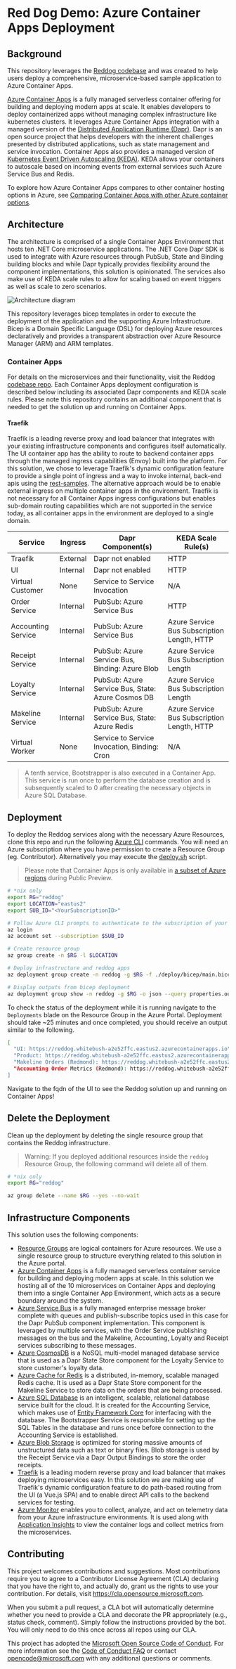 # Red Dog Demo: Azure Container Apps Deployment

## Background

This repository leverages the [Reddog codebase](https://github.com/Azure/reddog-code) and was created to help users deploy a comprehensive, microservice-based sample application to Azure Container Apps. 

[Azure Container Apps](https://azure.microsoft.com/en-us/services/container-apps/) is a fully managed serverless container offering for building and deploying modern apps at scale. It enables developers to deploy containerized apps without managing complex infrastructure like kubernetes clusters. It leverages Azure Container Apps integration with a managed version of the [Distributed Application Runtime (Dapr)](https://dapr.io/). Dapr is an open source project that helps developers with the inherent challenges presented by distributed applications, such as state management and service invocation. Container Apps also provides a managed version of [Kubernetes Event Driven Autoscaling (KEDA)](https://keda.sh/). KEDA allows your containers to autoscale based on incoming events from external services such Azure Service Bus and Redis.

To explore how Azure Container Apps compares to other container hosting options in Azure, see [Comparing Container Apps with other Azure container options](/azure/container-apps/compare-options). 

## Architecture

The architecture is comprised of a single Container Apps Environment that hosts ten .NET Core microservice applications. The .NET Core Dapr SDK is used to integrate with Azure resources through PubSub, State and Binding building blocks and while Dapr typically provides flexibility around the component implementations, this solution is opinionated. The services also make use of KEDA scale rules to allow for scaling based on event triggers as well as scale to zero scenarios.

![Architecture diagram](assets/reddog-containerapps.png)

This repository leverages bicep templates in order to execute the deployment of the application and the supporting Azure Infrastructure. Bicep is a Domain Specific Language (DSL) for deploying Azure resources declaratively and provides a transparent abstraction over Azure Resource Manager (ARM) and ARM templates.

### Container Apps 

For details on the microservices and their functionality, visit the Reddog [codebase repo](https://github.com/Azure/reddog-code). Each Container Apps deployment configuration is described below including its associated Dapr components and KEDA scale rules. Please note this repository contains an additional component that is needed to get the solution up and running on Container Apps.

#### Traefik 
Traefik is a leading reverse proxy and load balancer that integrates with your existing infrastructure components and configures itself automatically. The UI container app has the ability to route to backend container apps through the managed ingress capabilities (Envoy) built into the platform. For this solution, we chose to leverage Traefik's dynamic configuration feature to provide a single point of ingress and a way to invoke internal, back-end apis using the [rest-samples](./rest-samples). The alternative approach would be to enable external ingress on multiple container apps in the environment. Traefik is not necessary for all Container Apps ingress configurations but enables sub-domain routing capabilities which are not supported in the service today, as all container apps in the environment are deployed to a single domain.


| Service          | Ingress |  Dapr Component(s) | KEDA Scale Rule(s) |
|------------------|---------|--------------------|--------------------|
| Traefik | External | Dapr not enabled | HTTP |
| UI | Internal | Dapr not enabled | HTTP |
| Virtual Customer | None | Service to Service Invocation | N/A |
| Order Service | Internal | PubSub: Azure Service Bus | HTTP |
| Accounting Service | Internal | PubSub: Azure Service Bus | Azure Service Bus Subscription Length, HTTP |
| Receipt Service | Internal | PubSub: Azure Service Bus, Binding: Azure Blob | Azure Service Bus Subscription Length |
| Loyalty Service | Internal | PubSub: Azure Service Bus, State: Azure Cosmos DB | Azure Service Bus Subscription Length |
| Makeline Service | Internal | PubSub: Azure Service Bus, State: Azure Redis | Azure Service Bus Subscription Length, HTTP |
| Virtual Worker | None | Service to Service Invocation, Binding: Cron | N/A |

>A tenth service, Bootstrapper is also executed in a Container App. This service is run once to perform the database creation and is subsequently scaled to 0 after creating the necessary objects in Azure SQL Database.

## Deployment

To deploy the Reddog services along with the necessary Azure Resources, clone this repo and run the following [Azure CLI](https://docs.microsoft.com/en-us/cli/azure/install-azure-cli) commands. You will need an Azure subscription where you have permission to create a Resource Group (eg. Contributor). Alternatively you may execute the [deploy.sh](./deploy.sh) script.

> Please note that Container Apps is only available in [a subset of Azure regions](https://azure.microsoft.com/en-ca/global-infrastructure/services/?products=container-apps) during Public Preview. 


```bash
# *nix only
export RG="reddog"
export LOCATION="eastus2"
export SUB_ID="<YourSubscriptionID>"

# Follow Azure CLI prompts to authenticate to the subscription of your choice
az login
az account set --subscription $SUB_ID

# Create resource group
az group create -n $RG -l $LOCATION

# Deploy infrastructure and reddog apps
az deployment group create -n reddog -g $RG -f ./deploy/bicep/main.bicep

# Display outputs from bicep deployment
az deployment group show -n reddog -g $RG -o json --query properties.outputs.urls.value
```

To check the status of the deployment while it is running navigate to the `Deployments` blade on the Resource Group in the Azure Portal. Deployment should take ~25 minutes and once completed, you should receive an output similar to the following.

```bash
[
  "UI: https://reddog.whitebush-a2e52ffc.eastus2.azurecontainerapps.io",
  "Product: https://reddog.whitebush-a2e52ffc.eastus2.azurecontainerapps.io/product",
  "Makeline Orders (Redmond): https://reddog.whitebush-a2e52ffc.eastus2.azurecontainerapps.io/makeline/orders/Redmond",
  "Accounting Order Metrics (Redmond): https://reddog.whitebush-a2e52ffc.eastus2.azurecontainerapps.io/accounting/OrderMetrics?StoreId=Redmond"
]
```

Navigate to the fqdn of the UI to see the Reddog solution up and running on Container Apps! 

## Delete the Deployment

Clean up the deployment by deleting the single resource group that contains the Reddog infrastructure.

> Warning: If you deployed additional resources inside the `reddog` Resource Group, the following command will delete all of them.

```bash
# *nix only
export RG="reddog"

az group delete --name $RG --yes --no-wait
```

## Infrastructure Components

This solution uses the following components:

- [Resource Groups](/azure/azure-resource-manager/management/manage-resource-groups-portal) are logical containers for Azure resources.  We use a single resource group to structure everything related to this solution in the Azure portal.
- [Azure Container Apps](/azure/container-apps) is a fully managed serverless container service for building and deploying modern apps at scale. In this solution we hosting all of the 10 microservices on Container Apps and deploying them into a single Container App Environment, which acts as a secure boundary around the system.
- [Azure Service Bus](/azure/service-bus-messaging/) is a fully managed enterprise message broker complete with queues and publish-subscribe topics used in this case for the Dapr PubSub component implementation. This component is leveraged by multiple services, with the Order Service publishing messages on the bus and the Makeline, Accounting, Loyalty and Receipt services subscribing to these messages.
- [Azure CosmosDB](/azure/cosmos-db/) is a NoSQL multi-model managed database  service that is used as a Dapr State Store component for the Loyalty Service to store customer's loyalty data.
- [Azure Cache for Redis](/azure/azure-cache-for-redis/) is a distributed, in-memory, scalable managed Redis cache. It is used as a Dapr State Store component for the Makeline Service to store data on the orders that are being processed.
- [Azure SQL Database](/azure/azure-sql/) is an intelligent, scalable, relational database service built for the cloud. It is created for the Accounting Service, which makes use of [Entity Framework Core](/ef/core/) for interfacing with the database. The Bootstrapper Service is responsible for setting up the SQL Tables in the database and runs once before connection to the Accounting Service is established.
- [Azure Blob Storage](/azure/storage/blobs/) is optimized for storing massive amounts of unstructured data such as text or binary files. Blob storage is used by the Receipt Service via a Dapr Output Bindings to store the order receipts.
- [Traefik](https://traefik.io/traefik/) is a leading modern reverse proxy and load balancer that makes deploying microservices easy. In this solution we are making use of Traefik's dynamic configuration feature to do path-based routing from the UI (a Vue.js SPA) and to enable direct API calls to the backend services for testing.
- [Azure Monitor](/azure/azure-monitor/) enables you to collect, analyze, and act on telemetry data from your Azure infrastructure environments. It is used along with [Application Insights](/azure/azure-monitor/app/app-insights-overview) to view the container logs and collect metrics from the microservices.

## Contributing

This project welcomes contributions and suggestions.  Most contributions require you to agree to a
Contributor License Agreement (CLA) declaring that you have the right to, and actually do, grant us
the rights to use your contribution. For details, visit https://cla.opensource.microsoft.com.

When you submit a pull request, a CLA bot will automatically determine whether you need to provide
a CLA and decorate the PR appropriately (e.g., status check, comment). Simply follow the instructions
provided by the bot. You will only need to do this once across all repos using our CLA.

This project has adopted the [Microsoft Open Source Code of Conduct](https://opensource.microsoft.com/codeofconduct/).
For more information see the [Code of Conduct FAQ](https://opensource.microsoft.com/codeofconduct/faq/) or
contact [opencode@microsoft.com](mailto:opencode@microsoft.com) with any additional questions or comments.
